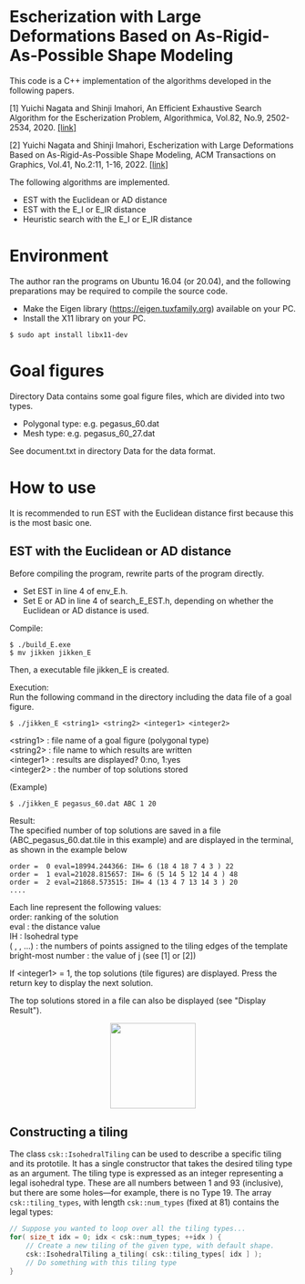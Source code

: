 # Escherization with Large Deformations Based on As-Rigid-As-Possible Shape Modeling
This code is a C++ implementation of the algorithms developed in the following papers. 

[1] Yuichi Nagata and Shinji Imahori, An Efficient Exhaustive Search Algorithm for the Escherization Problem, Algorithmica, Vol.82, No.9, 2502-2534, 2020. [[link]](https://link.springer.com/article/10.1007/s00453-020-00695-6)

[2] Yuichi Nagata and Shinji Imahori, Escherization with Large Deformations Based on As-Rigid-As-Possible Shape Modeling, ACM Transactions on Graphics, Vol.41, No.2:11, 1-16, 2022. [[link]](https://dl.acm.org/doi/full/10.1145/3487017)

The following algorithms are implemented.
- EST with the Euclidean or AD distance 
- EST with the E_I or E_IR distance 
- Heuristic search with the E_I or E_IR distance 

# Environment
The author ran the programs on Ubuntu 16.04 (or 20.04), and the following preparations may be required to compile the source code. 
- Make the Eigen library (https://eigen.tuxfamily.org) available on your PC. 
- Install the X11 library on your PC. 
```
$ sudo apt install libx11-dev 
```

# Goal figures
Directory Data contains some goal figure files, which are divided into two types. 
- Polygonal type: e.g. pegasus_60.dat 
- Mesh type: e.g. pegasus_60_27.dat 

See document.txt in directory Data for the data format.  

# How to use 
It is recommended to run EST with the Euclidean distance first because this is the most basic one. 

## EST with the Euclidean or AD distance 
Before compiling the program, rewrite parts of the program directly. 
- Set EST in line 4 of env_E.h.
- Set E or AD in line 4 of search_E_EST.h, depending on whether the Euclidean or AD distance is used.  

Compile:
```
$ ./build_E.exe
$ mv jikken jikken_E
```
Then, a executable file jikken_E is created.

Execution:  
Run the following command in the directory including the data file of a goal figure. 
```
$ ./jikken_E <string1> <string2> <integer1> <integer2>
```
  
\<string1\> : file name of a goal figure (polygonal type)  
\<string2\> : file name to which results are written  
\<integer1\> : results are displayed?  0:no, 1:yes  
\<integer2\> : the number of top solutions stored  

(Example)
```
$ ./jikken_E pegasus_60.dat ABC 1 20
```
   
Result:  
The specified number of top solutions are saved in a file (ABC_pegasus_60.dat.tile in this example) and are displayed in the terminal, as shown in the example below 
```
order =  0 eval=18994.244366: IH= 6 (18 4 18 7 4 3 ) 22  
order =  1 eval=21028.815657: IH= 6 (5 14 5 12 14 4 ) 48  
order =  2 eval=21868.573515: IH= 4 (13 4 7 13 14 3 ) 20  
....  
```

Each line represent the following values:  
      order: ranking of the solution  
      eval : the distance value  
      IH   : Isohedral type  
      ( , , ...) : the numbers of points assigned to the tiling edges of the template  
      bright-most number : the value of j (see [1] or [2])  

If \<integer1\> = 1, the top solutions (tile figures) are displayed. Press the return key to display the next solution. 

The top solutions stored in a file can also be displayed (see "Display Result"). 

<p align="center"><img src="images/params.png" height=150/></p>

## Constructing a tiling

The class `csk::IsohedralTiling` can be used to describe a specific tiling and its prototile.  It has a single constructor that takes the desired tiling type as an argument.  The tiling type is expressed as an integer representing a legal isohedral type.  These are all numbers between 1 and 93 (inclusive), but there are some holes—for example, there is no Type 19.  The array `csk::tiling_types`, with length `csk::num_types` (fixed at 81) contains the legal types:

```C++
// Suppose you wanted to loop over all the tiling types...
for( size_t idx = 0; idx < csk::num_types; ++idx ) {
    // Create a new tiling of the given type, with default shape.
    csk::IsohedralTiling a_tiling( csk::tiling_types[ idx ] );
    // Do something with this tiling type
}
```
